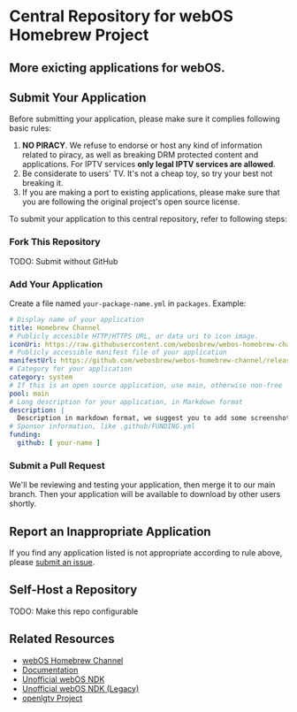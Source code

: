 # Central Repository for webOS Homebrew Project

## More exicting applications for webOS.

## Submit Your Application

Before submitting your application, please make sure it complies following basic rules:

1. **NO PIRACY**. We refuse to endorse or host any kind of information related to piracy, as well as breaking DRM
   protected content and applications. For IPTV services **only legal IPTV services are allowed**.
2. Be considerate to users' TV. It's not a cheap toy, so try your best not breaking it.
3. If you are making a port to existing applications, please make sure that you are following the original project's
   open source license.

To submit your application to this central repository, refer to following steps:

### Fork This Repository

TODO: Submit without GitHub

### Add Your Application

Create a file named `your-package-name.yml` in `packages`. Example:

```yaml
# Display name of your application
title: Homebrew Channel
# Publicly accesible HTTP/HTTPS URL, or data uri to icon image.
iconUri: https://raw.githubusercontent.com/webosbrew/webos-homebrew-channel/main/assets/icon160.png
# Publicly accessible manifest file of your application
manifestUrl: https://github.com/webosbrew/webos-homebrew-channel/releases/latest/download/org.webosbrew.hbchannel.manifest.json
# Category for your application
category: system
# If this is an open source application, use main, otherwise non-free
pool: main
# Long description for your application, in Markdown format
description: |
  Description in markdown format, we suggest you to add some screenshots to help users understand
# Sponsor information, like .github/FUNDING.yml
funding:
  github: [ your-name ]
```

### Submit a Pull Request

We'll be reviewing and testing your application, then merge it to our main branch. Then your application will be
available to download by other users shortly.

## Report an Inappropriate Application

If you find any application listed is not appropriate according to rule above,
please [submit an issue](https://github.com/webosbrew/apps-repo/issues/new).

## Self-Host a Repository

TODO: Make this repo configurable

## Related Resources

* [webOS Homebrew Channel](https://github.com/webosbrew/webos-homebrew-channel)
* [Documentation](https://github.com/webosbrew/docs)
* [Unofficial webOS NDK](https://github.com/openlgtv/buildroot-nc4/)
* [Unofficial webOS NDK (Legacy)](https://github.com/webosbrew/meta-lg-webos-ndk)
* [openlgtv Project](https://openlgtv.github.io/)
